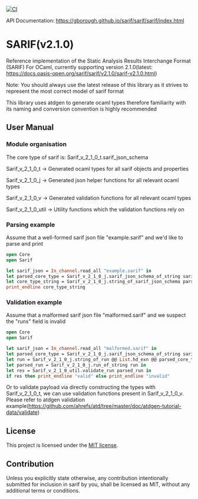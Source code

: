 [![CI](https://github.com/gborough/sarif/actions/workflows/ci.yml/badge.svg)](https://github.com/gborough/sarif/actions/workflows/ci.yml)

API Documentation: https://gborough.github.io/sarif/sarif/sarif/index.html

# SARIF(v2.1.0)

Reference implementation of the Static Analysis Results Interchange Format (SARIF) For OCaml, currently supporting version 2.1.0(latest: https://docs.oasis-open.org/sarif/sarif/v2.1.0/sarif-v2.1.0.html)

Note: You should always use the latest release of this library as it strives to represent the most correct model of sarif format

This library uses atdgen to generate ocaml types therefore familiarity with its naming and conversion convention is highly recommended

## User Manual

### Module organisation

The core type of sarif is: Sarif_v_2_1_0_t.sarif_json_schema

Sarif_v_2_1_0_t -> Generated ocaml types for all sarif objects and properties

Sarif_v_2_1_0_j -> Generated json helper functions for all relevant ocaml types

Sarif_v_2_1_0_v -> Generated validation functions for all relevant ocaml types

Sarif_v_2_1_0_util -> Utility functions which the validation functions rely on

### Parsing example

Assume that a well-formed sarif json file "example.sarif" and we'd like to parse and print

```ocaml
open Core
open Sarif

let sarif_json = In_channel.read_all "example.sarif" in
let parsed_core_type = Sarif_v_2_1_0_j.sarif_json_schema_of_string sarif_json in
let core_type_string = Sarif_v_2_1_0_j.string_of_sarif_json_schema parsed_core_type in
print_endline core_type_string
```

### Validation example

Assume that a malformed sarif json file "malformed.sarif" and we suspect the "runs" field is invalid

```ocaml
open Core
open Sarif

let sarif_json = In_channel.read_all "malformed.sarif" in
let parsed_core_type = Sarif_v_2_1_0_j.sarif_json_schema_of_string sarif_json in
let run = Sarif_v_2_1_0_j.string_of_run @@ List.hd_exn @@ parsed_core_type.runs in
let parsed_run = Sarif_v_2_1_0_j.run_of_string run in
let res = Sarif_v_2_1_0_util.validate_run parsed_run in
if res then print_endline "valid" else print_endline "invalid"
```

Or to validate payload via directly constructing the types with Sarif_v_2_1_0_t, we can use validation functions present in Sarif_v_2_1_0_v. Please refer to atdgen validation example(https://github.com/ahrefs/atd/tree/master/doc/atdgen-tutorial-data/validate)

## License

This project is licensed under the [MIT license].

[MIT license]: https://github.com/gborough/sarif/blob/main/LICENSE

## Contribution

Unless you explicitly state otherwise, any contribution intentionally submitted
for inclusion in sarif by you, shall be licensed as MIT, without any additional
terms or conditions.